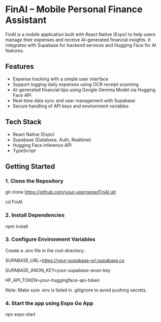 # FinAI – Mobile Personal Finance Assistant

FinAI is a mobile application built with React Native (Expo) to help users manage their expenses and receive AI-generated financial insights. It integrates with Supabase for backend services and Hugging Face for AI features.

## Features

- Expense tracking with a simple user interface
- Support logging daily expenses using OCR receipt scanning
- AI-generated financial tips using Google Gemma Model via Hugging Face API
- Real-time data sync and user management with Supabase
- Secure handling of API keys and environment variables

## Tech Stack

- React Native (Expo)
- Supabase (Database, Auth, Realtime)
- Hugging Face Inference API
- TypeScript

## Getting Started
### 1. Clone the Repository
git clone https://github.com/your-username/FinAI.git

cd FinAI

### 2. Install Dependencies
npm install

### 3. Configure Environment Variables
Create a .env file in the root directory:

SUPABASE_URL=https://your-supabase-url.supabase.co

SUPABASE_ANON_KEY=your-supabase-anon-key

HF_API_TOKEN=your-huggingface-api-token

Note: Make sure .env is listed in .gitignore to avoid pushing secrets.

### 4. Start the app using Expo Go App
npx expo start


